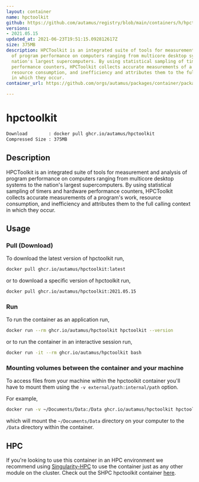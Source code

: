 ```yaml
---
layout: container
name: hpctoolkit
github: https://github.com/autamus/registry/blob/main/containers/h/hpctoolkit/spack.yaml
versions:
- 2021.05.15
updated_at: 2021-06-23T19:51:15.092812617Z
size: 375MB
description: HPCToolkit is an integrated suite of tools for measurement and analysis
  of program performance on computers ranging from multicore desktop systems to the
  nation's largest supercomputers. By using statistical sampling of timers and hardware
  performance counters, HPCToolkit collects accurate measurements of a program's work,
  resource consumption, and inefficiency and attributes them to the full calling context
  in which they occur.
container_url: https://github.com/orgs/autamus/packages/container/package/hpctoolkit

---
```

# hpctoolkit
```bash 
Download        : docker pull ghcr.io/autamus/hpctoolkit
Compressed Size : 375MB
```

## Description
HPCToolkit is an integrated suite of tools for measurement and analysis of program performance on computers ranging from multicore desktop systems to the nation's largest supercomputers. By using statistical sampling of timers and hardware performance counters, HPCToolkit collects accurate measurements of a program's work, resource consumption, and inefficiency and attributes them to the full calling context in which they occur.

## Usage
### Pull (Download)
To download the latest version of hpctoolkit run,

```bash
docker pull ghcr.io/autamus/hpctoolkit:latest
```

or to download a specific version of hpctoolkit run,

```bash
docker pull ghcr.io/autamus/hpctoolkit:2021.05.15
```
### Run
To run the container as an application run,
```bash
docker run --rm ghcr.io/autamus/hpctoolkit hpctoolkit --version
```

or to run the container in an interactive session run,
```bash
docker run -it --rm ghcr.io/autamus/hpctoolkit bash
```

### Mounting volumes between the container and your machine
To access files from your machine within the hpctoolkit container you'll have to mount them using the `-v external/path:internal/path` option.

For example,
```bash
docker run -v ~/Documents/Data:/Data ghcr.io/autamus/hpctoolkit hpctoolkit /Data/myData.csv
```
which will mount the `~/Documents/Data` directory on your computer to the `/Data` directory within the container.

## HPC
If you're looking to use this container in an HPC environment we recommend using [Singularity-HPC](https://singularity-hpc.readthedocs.io) to use the container just as any other module on the cluster. Check out the SHPC hpctoolkit container [here](https://singularityhub.github.io/singularity-hpc/r/ghcr.io-autamus-hpctoolkit/).
